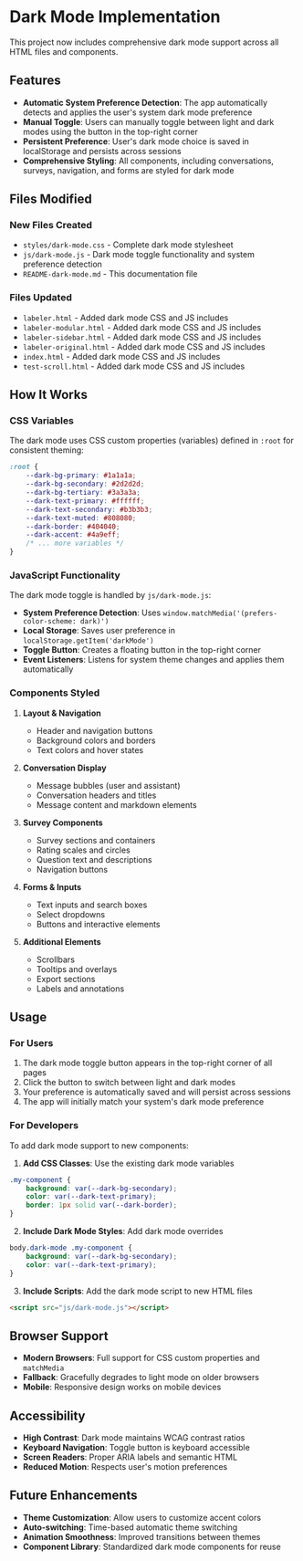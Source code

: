 # Dark Mode Implementation

This project now includes comprehensive dark mode support across all HTML files and components.

## Features

- **Automatic System Preference Detection**: The app automatically detects and applies the user's system dark mode preference
- **Manual Toggle**: Users can manually toggle between light and dark modes using the button in the top-right corner
- **Persistent Preference**: User's dark mode choice is saved in localStorage and persists across sessions
- **Comprehensive Styling**: All components, including conversations, surveys, navigation, and forms are styled for dark mode

## Files Modified

### New Files Created
- `styles/dark-mode.css` - Complete dark mode stylesheet
- `js/dark-mode.js` - Dark mode toggle functionality and system preference detection
- `README-dark-mode.md` - This documentation file

### Files Updated
- `labeler.html` - Added dark mode CSS and JS includes
- `labeler-modular.html` - Added dark mode CSS and JS includes
- `labeler-sidebar.html` - Added dark mode CSS and JS includes
- `labeler-original.html` - Added dark mode CSS and JS includes
- `index.html` - Added dark mode CSS and JS includes
- `test-scroll.html` - Added dark mode CSS and JS includes

## How It Works

### CSS Variables
The dark mode uses CSS custom properties (variables) defined in `:root` for consistent theming:

```css
:root {
    --dark-bg-primary: #1a1a1a;
    --dark-bg-secondary: #2d2d2d;
    --dark-bg-tertiary: #3a3a3a;
    --dark-text-primary: #ffffff;
    --dark-text-secondary: #b3b3b3;
    --dark-text-muted: #808080;
    --dark-border: #404040;
    --dark-accent: #4a9eff;
    /* ... more variables */
}
```

### JavaScript Functionality
The dark mode toggle is handled by `js/dark-mode.js`:

- **System Preference Detection**: Uses `window.matchMedia('(prefers-color-scheme: dark)')`
- **Local Storage**: Saves user preference in `localStorage.getItem('darkMode')`
- **Toggle Button**: Creates a floating button in the top-right corner
- **Event Listeners**: Listens for system theme changes and applies them automatically

### Components Styled

1. **Layout & Navigation**
   - Header and navigation buttons
   - Background colors and borders
   - Text colors and hover states

2. **Conversation Display**
   - Message bubbles (user and assistant)
   - Conversation headers and titles
   - Message content and markdown elements

3. **Survey Components**
   - Survey sections and containers
   - Rating scales and circles
   - Question text and descriptions
   - Navigation buttons

4. **Forms & Inputs**
   - Text inputs and search boxes
   - Select dropdowns
   - Buttons and interactive elements

5. **Additional Elements**
   - Scrollbars
   - Tooltips and overlays
   - Export sections
   - Labels and annotations

## Usage

### For Users
1. The dark mode toggle button appears in the top-right corner of all pages
2. Click the button to switch between light and dark modes
3. Your preference is automatically saved and will persist across sessions
4. The app will initially match your system's dark mode preference

### For Developers
To add dark mode support to new components:

1. **Add CSS Classes**: Use the existing dark mode variables
```css
.my-component {
    background: var(--dark-bg-secondary);
    color: var(--dark-text-primary);
    border: 1px solid var(--dark-border);
}
```

2. **Include Dark Mode Styles**: Add dark mode overrides
```css
body.dark-mode .my-component {
    background: var(--dark-bg-secondary);
    color: var(--dark-text-primary);
}
```

3. **Include Scripts**: Add the dark mode script to new HTML files
```html
<script src="js/dark-mode.js"></script>
```

## Browser Support

- **Modern Browsers**: Full support for CSS custom properties and `matchMedia`
- **Fallback**: Gracefully degrades to light mode on older browsers
- **Mobile**: Responsive design works on mobile devices

## Accessibility

- **High Contrast**: Dark mode maintains WCAG contrast ratios
- **Keyboard Navigation**: Toggle button is keyboard accessible
- **Screen Readers**: Proper ARIA labels and semantic HTML
- **Reduced Motion**: Respects user's motion preferences

## Future Enhancements

- **Theme Customization**: Allow users to customize accent colors
- **Auto-switching**: Time-based automatic theme switching
- **Animation Smoothness**: Improved transitions between themes
- **Component Library**: Standardized dark mode components for reuse 